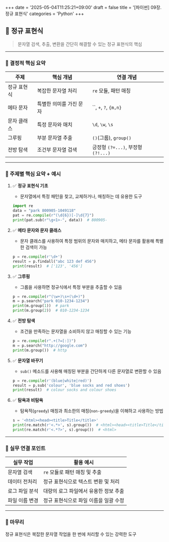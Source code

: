 +++
date = '2025-05-04T11:25:21+09:00'
draft = false
title = '[파이썬] 09장. 정규 표현식'
categories = 'Python'
+++

## 📌 정규 표현식

> 문자열 검색, 추출, 변환을 간단히 해결할 수 있는 정규 표현식의 핵심
> 

---

### 🧠 결정적 핵심 요약

| 주제 | 핵심 개념 | 연결 개념 |
| --- | --- | --- |
| 정규 표현식 | 복잡한 문자열 처리 | `re` 모듈, 패턴 매칭 |
| 메타 문자 | 특별한 의미를 가진 문자 | ``, `+`, `?`, `{m,n}` |
| 문자 클래스 | 특정 문자와 매치 | `\d`, `\w`, `\s` |
| 그루핑 | 부분 문자열 추출 | `()`(그룹), `group()` |
| 전방 탐색 | 조건부 문자열 검색 | 긍정형 `(?=...)`, 부정형 `(?!...)` |

---

### 🧩 주제별 핵심 요약 + 예시

1. ✅ **정규 표현식 기초**
    - 문자열에서 특정 패턴을 찾고, 교체하거나, 매칭하는 데 유용한 도구
    
    ```python
    import re
    data = "park 800905-1049118"
    pat = re.compile(r"(\d{6})[-]\d{7}")
    print(pat.sub(r"\g<1>-", data))  # 800905-
    
    ```
    
2. ✅ **메타 문자와 문자 클래스**
    - 문자 클래스를 사용하여 특정 범위의 문자와 매치하고, 메타 문자를 활용해 특별한 검색이 가능
    
    ```python
    p = re.compile(r'\d+')
    result = p.findall("abc 123 def 456")
    print(result)  # ['123', '456']
    
    ```
    
3. ✅ **그루핑**
    - 그룹을 사용하면 정규식에서 특정 부분을 추출할 수 있음
    
    ```python
    p = re.compile(r"(\w+)\s+(\d+)")
    m = p.search("park 010-1234-1234")
    print(m.group(1))  # park
    print(m.group(2))  # 010-1234-1234
    
    ```
    
4. ✅ **전방 탐색**
    - 조건을 만족하는 문자열을 소비하지 않고 매칭할 수 있는 기능
    
    ```python
    p = re.compile(r".+(?=[:])")
    m = p.search("http://google.com")
    print(m.group())  # http
    
    ```
    
5. ✅ **문자열 바꾸기**
    - `sub()` 메소드를 사용해 매칭된 부분을 간단하게 다른 문자열로 변환할 수 있음
    
    ```python
    p = re.compile(r'(blue|white|red)')
    result = p.sub('colour', 'blue socks and red shoes')
    print(result)  # colour socks and colour shoes
    
    ```
    
6. ✅ **탐욕과 비탐욕**
    - 탐욕적(`greedy`) 매칭과 최소한의 매칭(`non-greedy`)을 이해하고 사용하는 방법
    
    ```python
    s = '<html><head><title>Title</title>'
    print(re.match(r'<.*>', s).group())  # <html><head><title>Title</title>
    print(re.match(r'<.*?>', s).group())  # <html>
    
    ```
    

---

### 🔧 실무 연결 포인트

| 실무 작업 | 활용 예시 |
| --- | --- |
| 문자열 검색 | `re` 모듈로 패턴 매칭 및 추출 |
| 데이터 전처리 | 정규 표현식으로 텍스트 변환 및 처리 |
| 로그 파일 분석 | 대량의 로그 파일에서 유용한 정보 추출 |
| 파일 이름 변경 | 정규 표현식으로 파일 이름을 일괄 수정 |

---

### 🏁 마무리

정규 표현식은 복잡한 문자열 작업을 한 번에 처리할 수 있는 강력한 도구
